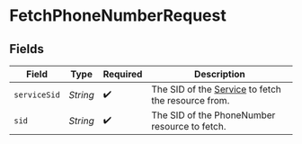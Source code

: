 # FetchPhoneNumberRequest


## Fields

| Field                                                                                                        | Type                                                                                                         | Required                                                                                                     | Description                                                                                                  |
| ------------------------------------------------------------------------------------------------------------ | ------------------------------------------------------------------------------------------------------------ | ------------------------------------------------------------------------------------------------------------ | ------------------------------------------------------------------------------------------------------------ |
| `serviceSid`                                                                                                 | *String*                                                                                                     | :heavy_check_mark:                                                                                           | The SID of the [Service](https://www.twilio.com/docs/chat/rest/service-resource) to fetch the resource from. |
| `sid`                                                                                                        | *String*                                                                                                     | :heavy_check_mark:                                                                                           | The SID of the PhoneNumber resource to fetch.                                                                |